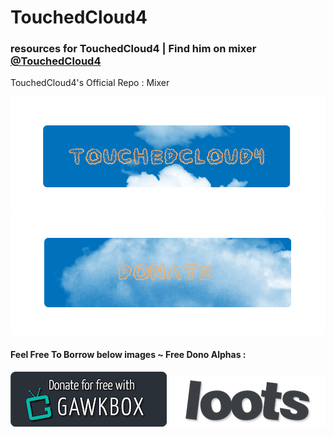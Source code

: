 # TouchedCloud4
### resources for TouchedCloud4 | Find him on mixer [@TouchedCloud4](https://mixer.com/TouchedCloud4)
TouchedCloud4's Official Repo : Mixer

<img src="tcbanner.png">
<img src="tcdonatetest.png">

#### Feel Free To Borrow below images ~ Free Dono Alphas :
<img src="GawkBox.png">
<img src="loots.png">
